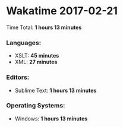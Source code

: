 # Wakatime 2017-02-21

Time Total: **1 hours 13 minutes**

### Languages:
- XSLT: **45 minutes** 
- XML: **27 minutes** 

### Editors:
- Sublime Text: **1 hours 13 minutes** 

### Operating Systems:
- Windows: **1 hours 13 minutes** 

